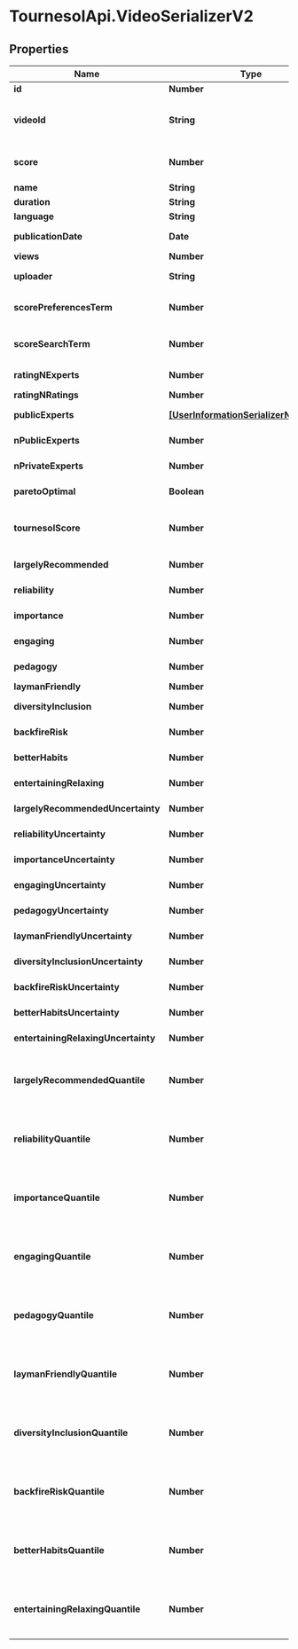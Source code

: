 # TournesolApi.VideoSerializerV2

## Properties

Name | Type | Description | Notes
------------ | ------------- | ------------- | -------------
**id** | **Number** |  | [readonly] 
**videoId** | **String** | Video ID from YouTube URL, matches ^[A-Za-z0-9-_]+$ | 
**score** | **Number** | Computed video score. | [readonly] [default to 0.0]
**name** | **String** | Video Title | [readonly] 
**duration** | **String** | Video Duration | [readonly] 
**language** | **String** | Language as str. | [readonly] 
**publicationDate** | **Date** | When the video was published | [readonly] 
**views** | **Number** | Number of views | [readonly] 
**uploader** | **String** | Name of the channel (uploader) | [readonly] 
**scorePreferencesTerm** | **Number** | Computed video score [preferences]. | [readonly] [default to 0.0]
**scoreSearchTerm** | **Number** | Computed video score [search]. | [readonly] [default to 0.0]
**ratingNExperts** | **Number** | Number of experts in ratings | [readonly] 
**ratingNRatings** | **Number** | Number of ratings | [readonly] 
**publicExperts** | [**[UserInformationSerializerNameOnly]**](UserInformationSerializerNameOnly.md) | First 10 public certified contributors | [readonly] 
**nPublicExperts** | **Number** | Number of certified public contributors | [readonly] 
**nPrivateExperts** | **Number** | Number certified private contributors | [readonly] 
**paretoOptimal** | **Boolean** | Is this video pareto-optimal? | [readonly] 
**tournesolScore** | **Number** | The total Tournesol score with uniform preferences (value&#x3D;50.0) | [readonly] [default to 0.0]
**largelyRecommended** | **Number** | Should be largely recommended | [readonly] 
**reliability** | **Number** | Reliable and not misleading | [readonly] 
**importance** | **Number** | Important and actionable | [readonly] 
**engaging** | **Number** | Engaging and thought-provoking | [readonly] 
**pedagogy** | **Number** | Clear and pedagogical | [readonly] 
**laymanFriendly** | **Number** | Layman-friendly | [readonly] 
**diversityInclusion** | **Number** | Diversity and Inclusion | [readonly] 
**backfireRisk** | **Number** | Resilience to backfiring risks | [readonly] 
**betterHabits** | **Number** | Encourages better habits | [readonly] 
**entertainingRelaxing** | **Number** | Entertaining and relaxing | [readonly] 
**largelyRecommendedUncertainty** | **Number** | Uncertainty for largely_recommended | [readonly] 
**reliabilityUncertainty** | **Number** | Uncertainty for reliability | [readonly] 
**importanceUncertainty** | **Number** | Uncertainty for importance | [readonly] 
**engagingUncertainty** | **Number** | Uncertainty for engaging | [readonly] 
**pedagogyUncertainty** | **Number** | Uncertainty for pedagogy | [readonly] 
**laymanFriendlyUncertainty** | **Number** | Uncertainty for layman_friendly | [readonly] 
**diversityInclusionUncertainty** | **Number** | Uncertainty for diversity_inclusion | [readonly] 
**backfireRiskUncertainty** | **Number** | Uncertainty for backfire_risk | [readonly] 
**betterHabitsUncertainty** | **Number** | Uncertainty for better_habits | [readonly] 
**entertainingRelaxingUncertainty** | **Number** | Uncertainty for entertaining_relaxing | [readonly] 
**largelyRecommendedQuantile** | **Number** | Top quantile for largely_recommended for all rated videos for aggregated scores. 0.0&#x3D;best, 1.0&#x3D;worst | [readonly] 
**reliabilityQuantile** | **Number** | Top quantile for reliability for all rated videos for aggregated scores. 0.0&#x3D;best, 1.0&#x3D;worst | [readonly] 
**importanceQuantile** | **Number** | Top quantile for importance for all rated videos for aggregated scores. 0.0&#x3D;best, 1.0&#x3D;worst | [readonly] 
**engagingQuantile** | **Number** | Top quantile for engaging for all rated videos for aggregated scores. 0.0&#x3D;best, 1.0&#x3D;worst | [readonly] 
**pedagogyQuantile** | **Number** | Top quantile for pedagogy for all rated videos for aggregated scores. 0.0&#x3D;best, 1.0&#x3D;worst | [readonly] 
**laymanFriendlyQuantile** | **Number** | Top quantile for layman_friendly for all rated videos for aggregated scores. 0.0&#x3D;best, 1.0&#x3D;worst | [readonly] 
**diversityInclusionQuantile** | **Number** | Top quantile for diversity_inclusion for all rated videos for aggregated scores. 0.0&#x3D;best, 1.0&#x3D;worst | [readonly] 
**backfireRiskQuantile** | **Number** | Top quantile for backfire_risk for all rated videos for aggregated scores. 0.0&#x3D;best, 1.0&#x3D;worst | [readonly] 
**betterHabitsQuantile** | **Number** | Top quantile for better_habits for all rated videos for aggregated scores. 0.0&#x3D;best, 1.0&#x3D;worst | [readonly] 
**entertainingRelaxingQuantile** | **Number** | Top quantile for entertaining_relaxing for all rated videos for aggregated scores. 0.0&#x3D;best, 1.0&#x3D;worst | [readonly] 


